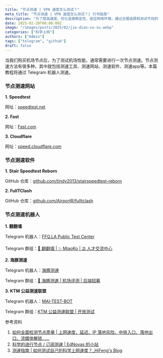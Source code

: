 ```yaml
---
title: "节点测速 | VPN 速度怎么测试？"
meta_title: "节点测速 | VPN 速度怎么测试？| 行书指南"
description: "为了提高速度、优化连接稳定性、适应网络环境，通过合理选择和测试不同的节点，用户可以更有效地评估 VPN 性能，确保网络体验达到最佳状态。本篇文章将介绍如何使用 Telegram 机器人进行节点测速、怎么测试节点网速、怎么测试节点速度。"
date: 2025-02-20T00:00:00Z
image: "/images/posts/2025/02/jie-dian-ce-su.webp"
categories: ["科学上网"]
authors: ["Admin"]
tags: ["telegram", "github"]
draft: false
---
```


当我们购买机场节点后，为了测试机场性能，通常需要进行一次节点测速。节点测速方法有很多种，其中就包括测速工具、测速网站、测速软件、测速app等。本篇教程将通过 Telegram 机器人测速。

<!-- 节点测速、怎么测试节点网速、怎么测试节点速度。 -->

### 节点测速网站

**1. Speedtest**

网址：[speedtest.net](https://www.speedtest.net/zh-Hans)

**2. Fast**

网址：[Fast.com](https://fast.com/)

**3. Cloudflare**

网址：[speed.cloudflare.com](https://speed.cloudflare.com/)

### 节点测速软件

**1. Stair Speedtest Reborn**

GitHub 仓库：[github.com/tindy2013/stairspeedtest-reborn](https://github.com/tindy2013/stairspeedtest-reborn)

**2. FullTClash**

GitHub 仓库：[github.com/AirportR/fulltclash](https://github.com/AirportR/fulltclash)

### 节点测速机器人

**1. 翻翻墙**

Telegram 机器人：[FFQ.LA Public Test Center](https://t.me/FFQPublicBot)

Telegram 群组：[🛫 翻翻墙 | ✨ MiaoKo | ⛱ 人才交流中心](https://t.me/FFQGroup)

**2. 海豚测速**

Telegram 机器人：[海豚测速](https://t.me/gagacesu_bot)

Telegram 群组：[🐬 海豚测速 | 机场评测 | 后端招募](https://t.me/haitunspeed)

**3. KTM 公益测速联盟**

Telegram 机器人：[MAI-TEST-BOT](https://t.me/MAISpeed_bot)

Telegram 群组：[KTM 公益测速联盟 | 开放测试](https://t.me/ktmspeed)

参考资料

1. [如何全面检测节点质量 | 上网速度、延迟、IP 落地风险、中转入口、落地出口、流媒体解锁……](https://www.mspace.cc/archives/905)
2. [科学的进行节点 / 订阅测速 | EdNovas 的小站](https://ednovas.xyz/2021/02/07/speedtest/)
3. [测速指南 | 如何测试自己的科学上网速度？_HiFeng's Blog](https://www.hicairo.com/post/25.html)